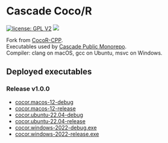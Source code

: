 # Cascade Coco/R

[![license: GPL V2](https://img.shields.io/badge/License-GPL_v2-brightgreen.svg)](https://www.gnu.org/licenses/old-licenses/gpl-2.0.en.html)
[![](https://github.com/cascade-gmbh/cocor/actions/workflows/build-and-deploy-executables.yml/badge.svg)](.github/workflows/build-and-deploy-executables.yml)

Fork from [CocoR-CPP](https://github.com/mingodad/CocoR-CPP).  
Executables used by [Cascade Public Monorepo](https://github.com/cascade-gmbh/cascade-public-monorepo).  
Compiler: clang on macOS, gcc on Ubuntu, msvc on Windows.

## Deployed executables

### Release v1.0.0

- [cocor.macos-12-debug](https://github.com/cascade-gmbh/cocor/releases/download/v1.0.0/cocor.macos-12-debug)
- [cocor.macos-12-release](https://github.com/cascade-gmbh/cocor/releases/download/v1.0.0/cocor.macos-12-release)
- [cocor.ubuntu-22.04-debug](https://github.com/cascade-gmbh/cocor/releases/download/v1.0.0/cocor.ubuntu-22.04-debug)
- [cocor.ubuntu-22.04-release](https://github.com/cascade-gmbh/cocor/releases/download/v1.0.0/cocor.ubuntu-22.04-release)
- [cocor.windows-2022-debug.exe](https://github.com/cascade-gmbh/cocor/releases/download/v1.0.0/cocor.windows-2022-debug.exe)
- [cocor.windows-2022-release.exe](https://github.com/cascade-gmbh/cocor/releases/download/v1.0.0/cocor.windows-2022-release.exe)

